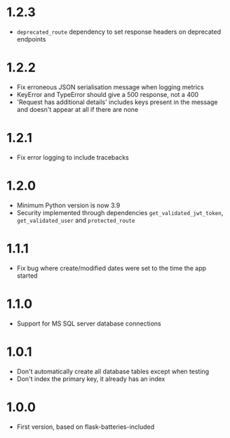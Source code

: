 # 1.2.3
- `deprecated_route` dependency to set response headers on deprecated endpoints

# 1.2.2
- Fix erroneous JSON serialisation message when logging metrics
- KeyError and TypeError should give a 500 response, not a 400
- 'Request has additional details' includes keys present in the message and doesn't appear at all if there are none

# 1.2.1
- Fix error logging to include tracebacks

# 1.2.0

- Minimum Python version is now 3.9
- Security implemented through dependencies `get_validated_jwt_token`, `get_validated_user` and `protected_route`

# 1.1.1

- Fix bug where create/modified dates were set to the time the app started

# 1.1.0

- Support for MS SQL server database connections

# 1.0.1

- Don't automatically create all database tables except when testing
- Don't index the primary key, it already has an index

# 1.0.0

- First version, based on flask-batteries-included
